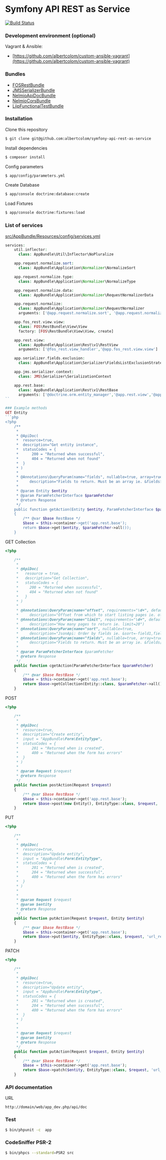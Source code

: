 Symfony API REST as Service
===========================
[![Build Status](https://travis-ci.org/albertcolom/symfony-api-rest-as-service.svg?branch=master)](https://travis-ci.org/albertcolom/symfony-api-rest-as-service)

### Development environment (optional)
Vagrant & Ansible:

- [https://github.com/albertcolom/custom-ansible-vagrant](https://github.com/albertcolom/custom-ansible-vagrant)


### Bundles
- [FOSRestBundle](https://github.com/FriendsOfSymfony/FOSRestBundle)
- [JMSSerializerBundle](https://github.com/schmittjoh/JMSSerializerBundle)
- [NelmioApiDocBundle](https://github.com/nelmio/NelmioApiDocBundle)
- [NelmioCorsBundle](https://github.com/nelmio/NelmioCorsBundle)
- [LiipFunctionalTestBundle](https://github.com/liip/LiipFunctionalTestBundle)

### Installation
Clone this repository
```sh
$ git clone git@github.com:albertcolom/symfony-api-rest-as-service
```
Install dependencies
```sh
$ composer install
```
Config parameters
```sh
$ app/config/parameters.yml
```
Create Database
```sh
$ app/console doctrine:database:create
```
Load Fixtures
```sh
$ app/console doctrine:fixtures:load
``` 

### List of services
[src/AppBundle/Resources/config/services.yml](https://github.com/albertcolom/symfony-api-rest-as-service/blob/master/src/AppBundle/Resources/config/services.yml)
```php
services:
    util.inflector:
      class: AppBundle\Util\Inflector\NoPluralize

    app.request.normalize.sort:
      class: AppBundle\Application\Normalizer\NormalizeSort

    app.request.normalize.type:
      class: AppBundle\Application\Normalizer\NormalizeType

    app.request.normalize.data:
      class: AppBundle\Application\Normalizer\RequestNormalizerData

    app.request.normalize:
      class: AppBundle\Application\Normalizer\RequestNormalizer
      arguments: ['@app.request.normalize.sort', '@app.request.normalize.type','@app.request.normalize.data']

    app.fos_rest.view.view:
      class: FOS\RestBundle\View\View
      factory: [FOS\RestBundle\View\View, create]

    app.rest.view:
      class: AppBundle\Application\Rest\v1\RestView
      arguments: ['@fos_rest.view_handler','@app.fos_rest.view.view']

    app.serializer.fields.exclusion:
      class: AppBundle\Application\Serializer\FieldsListExclusionStrategy

    app.jms.serializer.context:
      class: JMS\Serializer\SerializationContext

    app.rest.base:
      class: AppBundle\Application\Rest\v1\RestBase
      arguments: ['@doctrine.orm.entity_manager','@app.rest.view','@app.request.normalize','@form.factory','@app.serializer.fields.exclusion','@app.jms.serializer.context']
``

### Example methods
GET Entity
```php
<?php
    /**
     *
     * @ApiDoc(
     *  resource=true,
     *  description="Get entity instance",
     *  statusCodes = {
     *      200 = "Returned when successful",
     *      404 = "Returned when not found"
     *  }
     * )
     *
     * @Annotations\QueryParam(name="fields", nullable=true, array=true,
     *     description="Fields to return. Must be an array ie. &fields[entityA]=id,name&fields[entityB]=id")
     *
     * @param Entity $entity
     * @param ParamFetcherInterface $paramFetcher
     * @return Response
     */
    public function getAction(Entity $entity, ParamFetcherInterface $paramFetcher)
    {
        /** @var $base RestBase */
        $base = $this->container->get('app.rest.base');
        return $base->get($entity, $paramFetcher->all());
    }
```

GET Collection
```php
<?php

    /**
     *
     * @ApiDoc(
     *   resource = true,
     *   description="Get Collection",
     *   statusCodes = {
     *     200 = "Returned when successful",
     *     404 = "Returned when not found"
     *   }
     * )
     *
     * @Annotations\QueryParam(name="offset", requirements="\d+", default=0, nullable=true,
     *     description="Offset from which to start listing pages ie. offset=1")
     * @Annotations\QueryParam(name="limit", requirements="\d+", default=20,
     *     description="How many pages to return ie. limit=20")
     * @Annotations\QueryParam(name="sort", nullable=true,
     *     description="JsonApi: Order by fields ie. &sort=-field1,field2 (-field1: DESC | field2: ASC)")
     * @Annotations\QueryParam(name="fields", nullable=true, array=true,
     *     description="Fields to return. Must be an array ie. &fields[entityA]=id,name&fields[entityB]=id")
     *
     * @param ParamFetcherInterface $paramFetcher
     * @return Response
     */
    public function cgetAction(ParamFetcherInterface $paramFetcher)
    {
        /** @var $base RestBase */
        $base = $this->container->get('app.rest.base');
        return $base->getCollection(Entity::class, $paramFetcher->all());
    }
``` 

POST
```php
<?php

    /**
     *
     * @ApiDoc(
     *  resource=true,
     *  description="Create entity",
     *  input = "AppBundle\Form\EntityType",
     *  statusCodes = {
     *      201 = "Returned when is created",
     *      400 = "Returned when the form has errors"
     *  }
     * )
     *
     * @param Request $request
     * @return Response
     */
    public function postAction(Request $request)
    {
        /** @var $base RestBase */
        $base = $this->container->get('app.rest.base');
        return $base->post(new Entity(), EntityType::class, $request, 'url_redirect');
    }
``` 

PUT
```php
<?php

    /**
     *
     * @ApiDoc(
     *  resource=true,
     *  description="Update entity",
     *  input = "AppBundle\Form\EntityType",
     *  statusCodes = {
     *      201 = "Returned when is created",
     *      204 = "Returned when successful",
     *      400 = "Returned when the form has errors"
     *  }
     * )
     *
     *
     * @param Request $request
     * @param $entity
     * @return Response
     */
    public function putAction(Request $request, Entity $entity)
    {
        /** @var $base RestBase */
        $base = $this->container->get('app.rest.base');
        return $base->put($entity, EntityType::class, $request, 'url_redirect');
    }
``` 

PATCH
```php
<?php

    /**
     *
     * @ApiDoc(
     *  resource=true,
     *  description="Update entity",
     *  input = "AppBundle\Form\EntityType",
     *  statusCodes = {
     *      201 = "Returned when is created",
     *      204 = "Returned when successful",
     *      400 = "Returned when the form has errors"
     *  }
     * )
     *
     *
     * @param Request $request
     * @param $entity
     * @return Response
     */
    public function putAction(Request $request, Entity $entity)
    {
        /** @var $base RestBase */
        $base = $this->container->get('app.rest.base');
        return $base->patch($entity, EntityType::class, $request, 'url_redirect');
    }
``` 

### API documentation
URL
```
http://domain/web/app_dev.php/api/doc
``` 

### Test
```sh
$ bin/phpunit -c  app
```

### CodeSniffer PSR-2
```sh
$ bin/phpcs --standard=PSR2 src
```